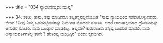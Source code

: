 +++
title = "034 ನ್ಯಾಯವೆಮ್ಮದು ಮುನ್ನ"

+++
34. ಶಕುನಿ, ತಾನು, ತಪ್ಪು ಮಾಡಿದರೂ ತಪ್ಪಿತಸ್ಥನಲ್ಲವೆಂಬಂತೆ "ನಾವು ನ್ಯಾಯದಿಂದ ನಡೆದುಕೊಳ್ಳುವವರು. ಜೀಯ ! ನೀವು ನಿಮ್ಮ ಒಡಹುಟ್ಟಿದವರನ್ನು ನಿಮಗಿಂತ ಮೊದಲೇ ಸೋತಿರಿ. ಆದರೆ ಆಯತಾಕ್ಷಿಯಾದ ದ್ರೌಪದಿಯನ್ನು ಅನಂತರ ಸೋತಿರಿ. ನಾವು ಬಲತ್ಕಾರ ಮಾಡಲಿಲ್ಲ. ಅಲ್ಲವೇ? ಕುರುರಾಜನು ತನ್ನಿಷ್ಟ ಬಂದಂತೆ ಮಾಡಲಿ. ನಾವು ಅನ್ಯಾಯವರ್ತಿಗಳಲ್ಲ ತಾನೇ ? ಹೇಳಯ್ಯ ಯುಧಿಷ್ಠಿರ" ಎಂದು ಕೈಮುಗಿದ.